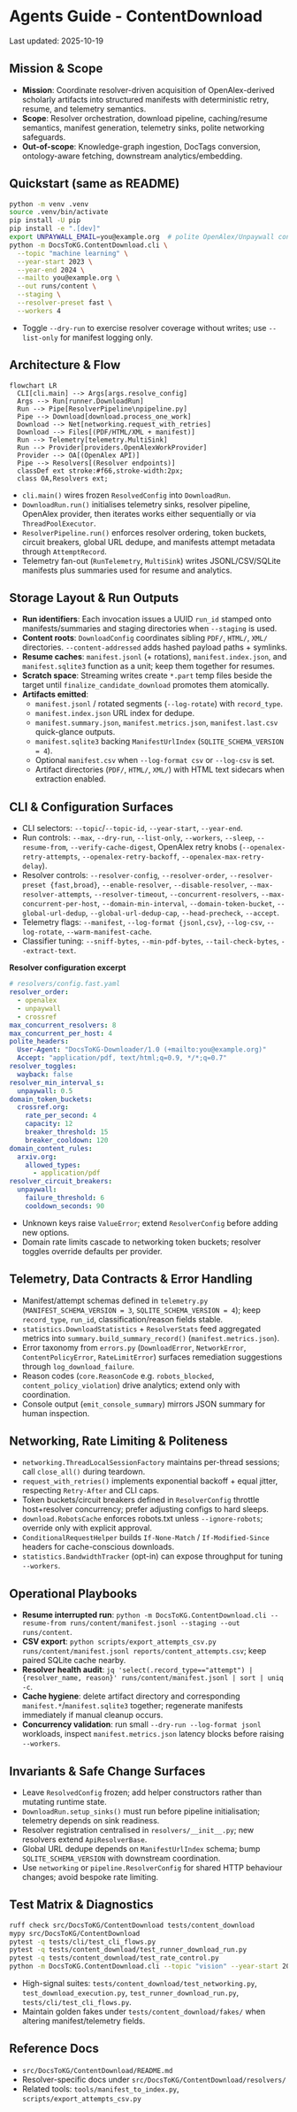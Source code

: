 # Agents Guide - ContentDownload

Last updated: 2025-10-19

## Mission & Scope
- **Mission**: Coordinate resolver-driven acquisition of OpenAlex-derived scholarly artifacts into structured manifests with deterministic retry, resume, and telemetry semantics.
- **Scope**: Resolver orchestration, download pipeline, caching/resume semantics, manifest generation, telemetry sinks, polite networking safeguards.
- **Out-of-scope**: Knowledge-graph ingestion, DocTags conversion, ontology-aware fetching, downstream analytics/embedding.

## Quickstart (same as README)
```bash
python -m venv .venv
source .venv/bin/activate
pip install -U pip
pip install -e ".[dev]"
export UNPAYWALL_EMAIL=you@example.org  # polite OpenAlex/Unpaywall contact (optional)
python -m DocsToKG.ContentDownload.cli \
  --topic "machine learning" \
  --year-start 2023 \
  --year-end 2024 \
  --mailto you@example.org \
  --out runs/content \
  --staging \
  --resolver-preset fast \
  --workers 4
```
- Toggle `--dry-run` to exercise resolver coverage without writes; use `--list-only` for manifest logging only.

## Architecture & Flow
```mermaid
flowchart LR
  CLI[cli.main] --> Args[args.resolve_config]
  Args --> Run[runner.DownloadRun]
  Run --> Pipe[ResolverPipeline\npipeline.py]
  Pipe --> Download[download.process_one_work]
  Download --> Net[networking.request_with_retries]
  Download --> Files[(PDF/HTML/XML + manifest)]
  Run --> Telemetry[telemetry.MultiSink]
  Run --> Provider[providers.OpenAlexWorkProvider]
  Provider --> OA[(OpenAlex API)]
  Pipe --> Resolvers[(Resolver endpoints)]
  classDef ext stroke:#f66,stroke-width:2px;
  class OA,Resolvers ext;
```
- `cli.main()` wires frozen `ResolvedConfig` into `DownloadRun`.
- `DownloadRun.run()` initialises telemetry sinks, resolver pipeline, OpenAlex provider, then iterates works either sequentially or via `ThreadPoolExecutor`.
- `ResolverPipeline.run()` enforces resolver ordering, token buckets, circuit breakers, global URL dedupe, and manifests attempt metadata through `AttemptRecord`.
- Telemetry fan-out (`RunTelemetry`, `MultiSink`) writes JSONL/CSV/SQLite manifests plus summaries used for resume and analytics.

## Storage Layout & Run Outputs
- **Run identifiers**: Each invocation issues a UUID `run_id` stamped onto manifests/summaries and staging directories when `--staging` is used.
- **Content roots**: `DownloadConfig` coordinates sibling `PDF/`, `HTML/`, `XML/` directories. `--content-addressed` adds hashed payload paths + symlinks.
- **Resume caches**: `manifest.jsonl` (+ rotations), `manifest.index.json`, and `manifest.sqlite3` function as a unit; keep them together for resumes.
- **Scratch space**: Streaming writes create `*.part` temp files beside the target until `finalize_candidate_download` promotes them atomically.
- **Artifacts emitted**:
  - `manifest.jsonl` / rotated segments (`--log-rotate`) with `record_type`.
  - `manifest.index.json` URL index for dedupe.
  - `manifest.summary.json`, `manifest.metrics.json`, `manifest.last.csv` quick-glance outputs.
  - `manifest.sqlite3` backing `ManifestUrlIndex` (`SQLITE_SCHEMA_VERSION = 4`).
  - Optional `manifest.csv` when `--log-format csv` or `--log-csv` is set.
  - Artifact directories (`PDF/`, `HTML/`, `XML/`) with HTML text sidecars when extraction enabled.

## CLI & Configuration Surfaces
- CLI selectors: `--topic`/`--topic-id`, `--year-start`, `--year-end`.
- Run controls: `--max`, `--dry-run`, `--list-only`, `--workers`, `--sleep`, `--resume-from`, `--verify-cache-digest`, OpenAlex retry knobs (`--openalex-retry-attempts`, `--openalex-retry-backoff`, `--openalex-max-retry-delay`).
- Resolver controls: `--resolver-config`, `--resolver-order`, `--resolver-preset {fast,broad}`, `--enable-resolver`, `--disable-resolver`, `--max-resolver-attempts`, `--resolver-timeout`, `--concurrent-resolvers`, `--max-concurrent-per-host`, `--domain-min-interval`, `--domain-token-bucket`, `--global-url-dedup`, `--global-url-dedup-cap`, `--head-precheck`, `--accept`.
- Telemetry flags: `--manifest`, `--log-format {jsonl,csv}`, `--log-csv`, `--log-rotate`, `--warm-manifest-cache`.
- Classifier tuning: `--sniff-bytes`, `--min-pdf-bytes`, `--tail-check-bytes`, `--extract-text`.

**Resolver configuration excerpt**
```yaml
# resolvers/config.fast.yaml
resolver_order:
  - openalex
  - unpaywall
  - crossref
max_concurrent_resolvers: 8
max_concurrent_per_host: 4
polite_headers:
  User-Agent: "DocsToKG-Downloader/1.0 (+mailto:you@example.org)"
  Accept: "application/pdf, text/html;q=0.9, */*;q=0.7"
resolver_toggles:
  wayback: false
resolver_min_interval_s:
  unpaywall: 0.5
domain_token_buckets:
  crossref.org:
    rate_per_second: 4
    capacity: 12
    breaker_threshold: 15
    breaker_cooldown: 120
domain_content_rules:
  arxiv.org:
    allowed_types:
      - application/pdf
resolver_circuit_breakers:
  unpaywall:
    failure_threshold: 6
    cooldown_seconds: 90
```
- Unknown keys raise `ValueError`; extend `ResolverConfig` before adding new options.
- Domain rate limits cascade to networking token buckets; resolver toggles override defaults per provider.

## Telemetry, Data Contracts & Error Handling
- Manifest/attempt schemas defined in `telemetry.py` (`MANIFEST_SCHEMA_VERSION = 3`, `SQLITE_SCHEMA_VERSION = 4`); keep `record_type`, `run_id`, classification/reason fields stable.
- `statistics.DownloadStatistics` + `ResolverStats` feed aggregated metrics into `summary.build_summary_record()` (`manifest.metrics.json`).
- Error taxonomy from `errors.py` (`DownloadError`, `NetworkError`, `ContentPolicyError`, `RateLimitError`) surfaces remediation suggestions through `log_download_failure`.
- Reason codes (`core.ReasonCode` e.g. `robots_blocked`, `content_policy_violation`) drive analytics; extend only with coordination.
- Console output (`emit_console_summary`) mirrors JSON summary for human inspection.

## Networking, Rate Limiting & Politeness
- `networking.ThreadLocalSessionFactory` maintains per-thread sessions; call `close_all()` during teardown.
- `request_with_retries()` implements exponential backoff + equal jitter, respecting `Retry-After` and CLI caps.
- Token buckets/circuit breakers defined in `ResolverConfig` throttle host+resolver concurrency; prefer adjusting configs to hard sleeps.
- `download.RobotsCache` enforces robots.txt unless `--ignore-robots`; override only with explicit approval.
- `ConditionalRequestHelper` builds `If-None-Match` / `If-Modified-Since` headers for cache-conscious downloads.
- `statistics.BandwidthTracker` (opt-in) can expose throughput for tuning `--workers`.

## Operational Playbooks
- **Resume interrupted run**: `python -m DocsToKG.ContentDownload.cli --resume-from runs/content/manifest.jsonl --staging --out runs/content`.
- **CSV export**: `python scripts/export_attempts_csv.py runs/content/manifest.jsonl reports/content_attempts.csv`; keep paired SQLite cache nearby.
- **Resolver health audit**: `jq 'select(.record_type=="attempt") | {resolver_name, reason}' runs/content/manifest.jsonl | sort | uniq -c`.
- **Cache hygiene**: delete artifact directory and corresponding `manifest.*`/`manifest.sqlite3` together; regenerate manifests immediately if manual cleanup occurs.
- **Concurrency validation**: run small `--dry-run --log-format jsonl` workloads, inspect `manifest.metrics.json` latency blocks before raising `--workers`.

## Invariants & Safe Change Surfaces
- Leave `ResolvedConfig` frozen; add helper constructors rather than mutating runtime state.
- `DownloadRun.setup_sinks()` must run before pipeline initialisation; telemetry depends on sink readiness.
- Resolver registration centralised in `resolvers/__init__.py`; new resolvers extend `ApiResolverBase`.
- Global URL dedupe depends on `ManifestUrlIndex` schema; bump `SQLITE_SCHEMA_VERSION` with downstream coordination.
- Use `networking` or `pipeline.ResolverConfig` for shared HTTP behaviour changes; avoid bespoke rate limiting.

## Test Matrix & Diagnostics
```bash
ruff check src/DocsToKG/ContentDownload tests/content_download
mypy src/DocsToKG/ContentDownload
pytest -q tests/cli/test_cli_flows.py
pytest -q tests/content_download/test_runner_download_run.py
pytest -q tests/content_download/test_rate_control.py
python -m DocsToKG.ContentDownload.cli --topic "vision" --year-start 2024 --year-end 2024 --max 5 --dry-run --manifest tmp/manifest.jsonl
```
- High-signal suites: `tests/content_download/test_networking.py`, `test_download_execution.py`, `test_runner_download_run.py`, `tests/cli/test_cli_flows.py`.
- Maintain golden fakes under `tests/content_download/fakes/` when altering manifest/telemetry fields.

## Reference Docs
- `src/DocsToKG/ContentDownload/README.md`
- Resolver-specific docs under `src/DocsToKG/ContentDownload/resolvers/`
- Related tools: `tools/manifest_to_index.py`, `scripts/export_attempts_csv.py`
